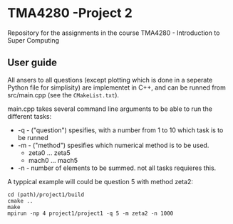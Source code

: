 # TMA4280 -Project 2
Repository for the assignments in the course TMA4280 - Introduction to Super Computing

## User guide
All ansers to all questions (except plotting which is done in a seperate Python file for simplisity) are implementet in C++, and can be runned from src/main.cpp (see the `CMakeList.txt`).

main.cpp takes several command line arguments to be able to run the different tasks:
* -q - ("question") spesifies, with a number from 1 to 10 which task is to be runned
* -m - ("method") spesifies which numerical method is to be used. 
  * zeta0 ... zeta5
  * mach0 ... mach5
* -n - number of elements to be summed. not all tasks requieres this.

A typpical example will could be question 5 with method zeta2:

```
cd (path)/project1/build  
cmake ..  
make  
mpirun -np 4 project1/project1 -q 5 -m zeta2 -n 1000
```

